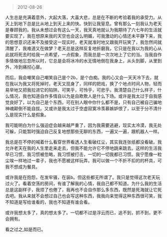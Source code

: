 > 2012-08-26

人生总是充满着意外，大起大落，大喜大悲，总是在不断的考验着我的承受力。从天上到地下总是比从地上到天上来的快。快到让我窒息。曾有那么一刻我认为老天是眷顾我的。我从未想过会有这么一天，我天真地就认为我期待了六七年的生活就要实现了，我在想原来我的天空也会这么明媚，可我激动的心情还未平静下来，我的思想意识还来不及接受这一现实时，老天就准时地又跟我开玩笑了，我忽然间就清醒了，我难道又在做梦？老天总是这样反复地折磨我，它只是在我以为我的心从此就将死去时给我一点希望，一点假象，而我总是一次次地上了它的当。当我自作多情做地忘忽所以时，它总是会将冰冷的水无情地倒在我身上，从头到脚，从里到外，冷到痛彻心扉。

而后，我会嘲笑自己嘲笑自己是个2b，是个白痴。我的心又会一天天冷下去，就在我以为我又将死掉时，老天又现身了，同样的把戏，换了个地点时间人物，轻而易举地又把我拉进它的陷阱。可笑乎，可怜乎，可悲乎。我清楚自己什么样子，什么情况，我也知道自作多情自以为是自欺欺人是什么下场。或许是我太过于自我感觉良好了，以为自己是个东西，可在别人眼中你什么都不是，只有自己被自己骗地神魂颠倒不能自拔。又或许是我太过于空虚寂寞冷羡慕嫉妒恨了，以至于分不清什么是现实什么是假象。

我可能明白为什么强迫症会越来越严重了，因为我需要逃避，现实太冷漠，我无处可躲，只能暂时强迫自己反复地想那些无聊的东西，一遍又一遍，跟机器人一样。

我总是在不停的喊着什么看穿世界看透人生看破红尘，其实我连张纸都没看破。我允许老天在我的人生里走来走去，但我不能允许它不停地跳来跳去。这样的生活我早已习惯，我习惯被忽略，我习惯被打击，一切的一切我都已习惯。我宁愿像一粒尘埃一样地过一辈子，我也不愿被这样玩弄。我可以做一个不折不扣的的杯具，可我不想成为餐具。

或许我是在抱怨，在发牢骚，在装b。但这些都无所谓了。我只是觉得这次老天玩过火了。看着空荡的房间，有谁了解我的心情，我自己都不知道。为什么我的生活总是这副样子，我烦了也倦了，我再也不会自作那么多东西，既然是死海就让它死去吧。我从来就不会想过自己也会写这种东西，我我向来觉得这种东西很可笑，我不知道是写给谁看的，我也不知道有谁会看。

或许我想太多了，真的想太多了。一切都不过是浮云而已，追不到，抓不到，更不会拥有。

看之过之,如是而已。